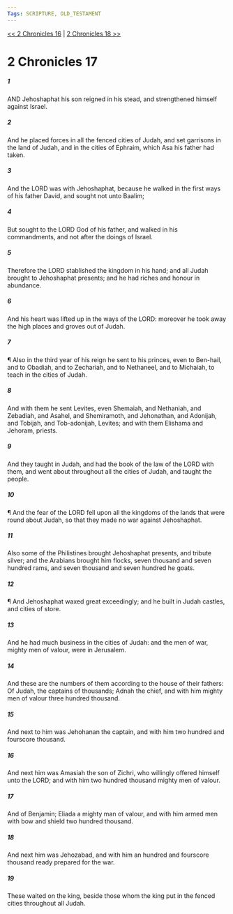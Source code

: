 ```yaml
---
Tags: SCRIPTURE, OLD_TESTAMENT
---
```


[<< 2 Chronicles 16](OLD_TESTAMENT/14_2_Chronicles/2_Chronicles_16.md) | [2 Chronicles 18 >>](OLD_TESTAMENT/14_2_Chronicles/2_Chronicles_18.md)

# 2 Chronicles 17

##### 1
 AND Jehoshaphat his son reigned in his stead, and strengthened himself against Israel.
##### 2
 And he placed forces in all the fenced cities of Judah, and set garrisons in the land of Judah, and in the cities of Ephraim, which Asa his father had taken.
##### 3
 And the LORD was with Jehoshaphat, because he walked in the first ways of his father David, and sought not unto Baalim;
##### 4
 But sought to the LORD God of his father, and walked in his commandments, and not after the doings of Israel.
##### 5
 Therefore the LORD stablished the kingdom in his hand; and all Judah brought to Jehoshaphat presents; and he had riches and honour in abundance.
##### 6
 And his heart was lifted up in the ways of the LORD: moreover he took away the high places and groves out of Judah.
##### 7
 ¶ Also in the third year of his reign he sent to his princes, even to Ben-hail, and to Obadiah, and to Zechariah, and to Nethaneel, and to Michaiah, to teach in the cities of Judah.
##### 8
 And with them he sent Levites, even Shemaiah, and Nethaniah, and Zebadiah, and Asahel, and Shemiramoth, and Jehonathan, and Adonijah, and Tobijah, and Tob-adonijah, Levites; and with them Elishama and Jehoram, priests.
##### 9
 And they taught in Judah, and had the book of the law of the LORD with them, and went about throughout all the cities of Judah, and taught the people.
##### 10
 ¶ And the fear of the LORD fell upon all the kingdoms of the lands that were round about Judah, so that they made no war against Jehoshaphat.
##### 11
 Also some of the Philistines brought Jehoshaphat presents, and tribute silver; and the Arabians brought him flocks, seven thousand and seven hundred rams, and seven thousand and seven hundred he goats.
##### 12
 ¶ And Jehoshaphat waxed great exceedingly; and he built in Judah castles, and cities of store.
##### 13
 And he had much business in the cities of Judah: and the men of war, mighty men of valour, were in Jerusalem.
##### 14
 And these are the numbers of them according to the house of their fathers: Of Judah, the captains of thousands; Adnah the chief, and with him mighty men of valour three hundred thousand.
##### 15
 And next to him was Jehohanan the captain, and with him two hundred and fourscore thousand.
##### 16
 And next him was Amasiah the son of Zichri, who willingly offered himself unto the LORD; and with him two hundred thousand mighty men of valour.
##### 17
 And of Benjamin; Eliada a mighty man of valour, and with him armed men with bow and shield two hundred thousand.
##### 18
 And next him was Jehozabad, and with him an hundred and fourscore thousand ready prepared for the war.
##### 19
 These waited on the king, beside those whom the king put in the fenced cities throughout all Judah.
